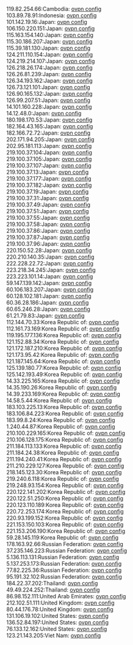 119.82.254.66:Cambodia: [ovpn config](vpn/119_82_254_66.ovpn)  
103.89.78.91:Indonesia: [ovpn config](vpn/103_89_78_91.ovpn)  
101.142.19.16:Japan: [ovpn config](vpn/101_142_19_16.ovpn)  
106.150.220.151:Japan: [ovpn config](vpn/106_150_220_151.ovpn)  
115.163.154.140:Japan: [ovpn config](vpn/115_163_154_140.ovpn)  
115.30.186.207:Japan: [ovpn config](vpn/115_30_186_207.ovpn)  
115.39.181.130:Japan: [ovpn config](vpn/115_39_181_130.ovpn)  
124.211.110.154:Japan: [ovpn config](vpn/124_211_110_154.ovpn)  
124.219.214.107:Japan: [ovpn config](vpn/124_219_214_107.ovpn)  
126.218.26.174:Japan: [ovpn config](vpn/126_218_26_174.ovpn)  
126.26.81.239:Japan: [ovpn config](vpn/126_26_81_239.ovpn)  
126.34.193.162:Japan: [ovpn config](vpn/126_34_193_162.ovpn)  
126.73.121.101:Japan: [ovpn config](vpn/126_73_121_101.ovpn)  
126.90.165.132:Japan: [ovpn config](vpn/126_90_165_132.ovpn)  
126.99.207.51:Japan: [ovpn config](vpn/126_99_207_51.ovpn)  
14.101.160.228:Japan: [ovpn config](vpn/14_101_160_228.ovpn)  
14.12.48.0:Japan: [ovpn config](vpn/14_12_48_0.ovpn)  
180.198.170.53:Japan: [ovpn config](vpn/180_198_170_53.ovpn)  
182.164.43.165:Japan: [ovpn config](vpn/182_164_43_165.ovpn)  
182.166.72.72:Japan: [ovpn config](vpn/182_166_72_72.ovpn)  
202.171.94.205:Japan: [ovpn config](vpn/202_171_94_205.ovpn)  
202.95.181.113:Japan: [ovpn config](vpn/202_95_181_113.ovpn)  
219.100.37.104:Japan: [ovpn config](vpn/219_100_37_104.ovpn)  
219.100.37.105:Japan: [ovpn config](vpn/219_100_37_105.ovpn)  
219.100.37.107:Japan: [ovpn config](vpn/219_100_37_107.ovpn)  
219.100.37.13:Japan: [ovpn config](vpn/219_100_37_13.ovpn)  
219.100.37.177:Japan: [ovpn config](vpn/219_100_37_177.ovpn)  
219.100.37.182:Japan: [ovpn config](vpn/219_100_37_182.ovpn)  
219.100.37.19:Japan: [ovpn config](vpn/219_100_37_19.ovpn)  
219.100.37.31:Japan: [ovpn config](vpn/219_100_37_31.ovpn)  
219.100.37.49:Japan: [ovpn config](vpn/219_100_37_49.ovpn)  
219.100.37.51:Japan: [ovpn config](vpn/219_100_37_51.ovpn)  
219.100.37.55:Japan: [ovpn config](vpn/219_100_37_55.ovpn)  
219.100.37.58:Japan: [ovpn config](vpn/219_100_37_58.ovpn)  
219.100.37.86:Japan: [ovpn config](vpn/219_100_37_86.ovpn)  
219.100.37.87:Japan: [ovpn config](vpn/219_100_37_87.ovpn)  
219.100.37.96:Japan: [ovpn config](vpn/219_100_37_96.ovpn)  
220.150.52.28:Japan: [ovpn config](vpn/220_150_52_28.ovpn)  
220.210.140.35:Japan: [ovpn config](vpn/220_210_140_35.ovpn)  
222.228.22.72:Japan: [ovpn config](vpn/222_228_22_72.ovpn)  
223.218.34.245:Japan: [ovpn config](vpn/223_218_34_245.ovpn)  
223.223.101.14:Japan: [ovpn config](vpn/223_223_101_14.ovpn)  
59.147.139.142:Japan: [ovpn config](vpn/59_147_139_142.ovpn)  
60.106.183.207:Japan: [ovpn config](vpn/60_106_183_207.ovpn)  
60.128.102.181:Japan: [ovpn config](vpn/60_128_102_181.ovpn)  
60.36.28.186:Japan: [ovpn config](vpn/60_36_28_186.ovpn)  
60.65.246.28:Japan: [ovpn config](vpn/60_65_246_28.ovpn)  
61.21.79.83:Japan: [ovpn config](vpn/61_21_79_83.ovpn)  
112.144.70.33:Korea Republic of: [ovpn config](vpn/112_144_70_33.ovpn)  
112.161.73.169:Korea Republic of: [ovpn config](vpn/112_161_73_169.ovpn)  
119.195.177.136:Korea Republic of: [ovpn config](vpn/119_195_177_136.ovpn)  
121.152.88.34:Korea Republic of: [ovpn config](vpn/121_152_88_34.ovpn)  
121.172.187.210:Korea Republic of: [ovpn config](vpn/121_172_187_210.ovpn)  
121.173.95.42:Korea Republic of: [ovpn config](vpn/121_173_95_42.ovpn)  
121.187.145.64:Korea Republic of: [ovpn config](vpn/121_187_145_64.ovpn)  
125.139.180.77:Korea Republic of: [ovpn config](vpn/125_139_180_77.ovpn)  
125.142.193.49:Korea Republic of: [ovpn config](vpn/125_142_193_49.ovpn)  
14.33.225.165:Korea Republic of: [ovpn config](vpn/14_33_225_165.ovpn)  
14.35.190.26:Korea Republic of: [ovpn config](vpn/14_35_190_26.ovpn)  
14.39.233.169:Korea Republic of: [ovpn config](vpn/14_39_233_169.ovpn)  
14.58.5.44:Korea Republic of: [ovpn config](vpn/14_58_5_44.ovpn)  
183.103.225.13:Korea Republic of: [ovpn config](vpn/183_103_225_13.ovpn)  
183.106.84.223:Korea Republic of: [ovpn config](vpn/183_106_84_223.ovpn)  
183.99.8.24:Korea Republic of: [ovpn config](vpn/183_99_8_24.ovpn)  
1.240.44.87:Korea Republic of: [ovpn config](vpn/1_240_44_87.ovpn)  
210.100.229.165:Korea Republic of: [ovpn config](vpn/210_100_229_165.ovpn)  
210.106.128.175:Korea Republic of: [ovpn config](vpn/210_106_128_175.ovpn)  
211.184.113.133:Korea Republic of: [ovpn config](vpn/211_184_113_133.ovpn)  
211.184.24.38:Korea Republic of: [ovpn config](vpn/211_184_24_38.ovpn)  
211.194.240.41:Korea Republic of: [ovpn config](vpn/211_194_240_41.ovpn)  
211.210.229.127:Korea Republic of: [ovpn config](vpn/211_210_229_127.ovpn)  
218.145.123.30:Korea Republic of: [ovpn config](vpn/218_145_123_30.ovpn)  
219.240.6.118:Korea Republic of: [ovpn config](vpn/219_240_6_118.ovpn)  
219.248.93.154:Korea Republic of: [ovpn config](vpn/219_248_93_154.ovpn)  
220.122.141.202:Korea Republic of: [ovpn config](vpn/220_122_141_202.ovpn)  
220.122.51.250:Korea Republic of: [ovpn config](vpn/220_122_51_250.ovpn)  
220.123.110.189:Korea Republic of: [ovpn config](vpn/220_123_110_189.ovpn)  
220.72.253.174:Korea Republic of: [ovpn config](vpn/220_72_253_174.ovpn)  
220.93.199.152:Korea Republic of: [ovpn config](vpn/220_93_199_152.ovpn)  
221.153.150.103:Korea Republic of: [ovpn config](vpn/221_153_150_103.ovpn)  
221.153.206.190:Korea Republic of: [ovpn config](vpn/221_153_206_190.ovpn)  
59.28.145.119:Korea Republic of: [ovpn config](vpn/59_28_145_119.ovpn)  
178.163.92.66:Russian Federation: [ovpn config](vpn/178_163_92_66.ovpn)  
37.235.146.223:Russian Federation: [ovpn config](vpn/37_235_146_223.ovpn)  
5.136.113.131:Russian Federation: [ovpn config](vpn/5_136_113_131.ovpn)  
5.137.253.173:Russian Federation: [ovpn config](vpn/5_137_253_173.ovpn)  
77.82.225.36:Russian Federation: [ovpn config](vpn/77_82_225_36.ovpn)  
95.191.32.102:Russian Federation: [ovpn config](vpn/95_191_32_102.ovpn)  
184.22.37.202:Thailand: [ovpn config](vpn/184_22_37_202.ovpn)  
49.49.224.252:Thailand: [ovpn config](vpn/49_49_224_252.ovpn)  
86.98.152.111:United Arab Emirates: [ovpn config](vpn/86_98_152_111.ovpn)  
212.102.51.111:United Kingdom: [ovpn config](vpn/212_102_51_111.ovpn)  
80.44.176.78:United Kingdom: [ovpn config](vpn/80_44_176_78.ovpn)  
131.106.19.102:United States: [ovpn config](vpn/131_106_19_102.ovpn)  
136.52.84.197:United States: [ovpn config](vpn/136_52_84_197.ovpn)  
76.133.12.162:United States: [ovpn config](vpn/76_133_12_162.ovpn)  
123.21.143.205:Viet Nam: [ovpn config](vpn/123_21_143_205.ovpn)  
